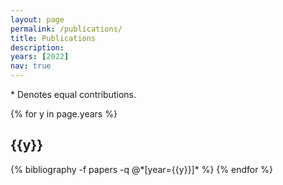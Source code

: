 ```yaml
---
layout: page
permalink: /publications/
title: Publications
description:
years: [2022]
nav: true
---
```


<div class="publications">

\* Denotes equal contributions.

{% for y in page.years %}
  <h2 class="year">{{y}}</h2>
  {% bibliography -f papers -q @*[year={{y}}]* %}
{% endfor %}

</div>
